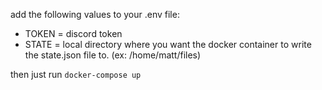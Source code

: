 add the following values to your .env file:

 - TOKEN = discord token
 - STATE = local directory where you want the docker container to write the state.json file to. (ex: /home/matt/files)

 then just run `docker-compose up`